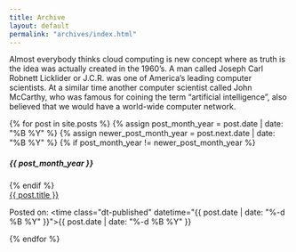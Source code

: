 ```yaml
---
title: Archive
layout: default
permalink: "archives/index.html"
---
```

<div class="page-archive">

Almost everybody thinks cloud computing is new concept where as truth is the idea was actually created in the 1960’s. A man called Joseph Carl Robnett Licklider or J.C.R. was one of America’s leading computer scientists. At a similar time another computer scientist called John McCarthy, who was famous for coining the term “artificial intelligence”, also believed that we would have a world-wide computer network.

{% for post in site.posts %}
    {% assign post_month_year = post.date | date: "%B %Y" %}
    {% assign newer_post_month_year = post.next.date | date: "%B %Y" %}
    {% if post_month_year != newer_post_month_year %}
      <h5 class="section-header-archive">
        {{ post_month_year }}
      </h5>
    {% endif %}
    <article>
      <div>
        <a href="{{ post.url | prepend:site.baseurl}}" class="post-title-archive">{{ post.title }}</a>
      </div>
      <p class="mdl-color-text--grey-800">
      <i class="fa fa-clock-o"></i>
        Posted on: <time class="dt-published" datetime="{{ post.date | date: "%-d %B %Y" }}"><span class="post-date">{{ post.date | date: "%-d %B %Y" }}</span></time>
      </p>
    </article>
{% endfor %}
</div>
